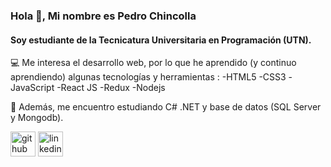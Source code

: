 ### Hola 👋, Mi nombre es Pedro Chincolla
#### Soy estudiante de la Tecnicatura Universitaria en Programación (UTN).
💻 Me interesa el desarrollo web, por lo que he aprendido (y continuo aprendiendo) algunas tecnologías y herramientas : 
-HTML5 
-CSS3 
-JavaScript 
-React JS
-Redux
-Nodejs

🌱 Además, me encuentro estudiando C# .NET y base de datos (SQL Server y Mongodb).




[<img src='https://cdn.jsdelivr.net/npm/simple-icons@3.0.1/icons/github.svg' alt='github' height='40'>](https://github.com/PedroT111)  [<img src='https://cdn.jsdelivr.net/npm/simple-icons@3.0.1/icons/linkedin.svg' alt='linkedin' height='40'>](https://www.linkedin.com/in/pedro-chincolla-b507b0180/)  





    
    

